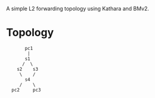 A simple L2 forwarding topology using Kathara and BMv2.

# Topology

           pc1
            |
           s1
          /  \
        s2    s3
         \    /
           s4
         /    \
      pc2     pc3
